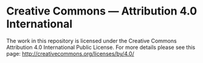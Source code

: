 # Creative Commons — Attribution 4.0 International

The work in this repository is licensed under the Creative Commons Attribution 4.0 International Public License. For more details please see this page: http://creativecommons.org/licenses/by/4.0/
